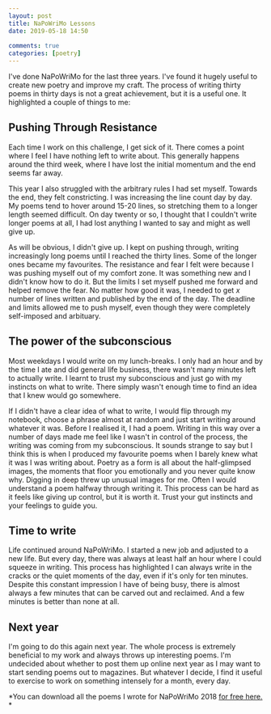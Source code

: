 ```yaml
---  
layout: post  
title: NaPoWriMo Lessons  
date: 2019-05-18 14:50  
  
comments: true  
categories: [poetry]  
---  
```


I've done NaPoWriMo for the last three years. I've found it hugely useful to create new poetry and improve my craft. The process of writing thirty poems in thirty days is not a great achievement, but it is a useful one. It highlighted a couple of things to me:  

<h2>Pushing Through Resistance</h2>  


Each time I work on this challenge, I get sick of it. There comes a point where I feel I have nothing left to write about. This generally happens around the third week, where I have lost the initial momentum and the end seems far away.  



This year I also struggled with the arbitrary rules I had set myself. Towards the end, they felt constricting. I was increasing the line count day by day. My poems tend to hover around 15-20 lines, so stretching them to a longer length seemed difficult. On day twenty or so, I thought that I couldn't write longer poems at all, I had lost anything I wanted to say and might as well give up.  

As will be obvious, I didn't give up. I kept on pushing through, writing increasingly long poems until I reached the thirty lines. Some of the longer ones became my favourites.  The resistance and fear I felt were because I was pushing myself out of my comfort zone. It was something new and I didn't know how to do it. But the limits I set myself pushed me forward and helped remove the fear. No matter how good it was, I needed to get *x* number of lines written and published by the end of the day. The deadline and limits allowed me to push myself, even though they were completely self-imposed and arbituary.   

<h2>The power of the subconscious</h2>  

Most weekdays I would write on my lunch-breaks. I only had an hour and by the time I ate and did general life business, there wasn't many minutes left to actually write. I learnt to trust my subconscious and just go with my instincts on what to write. There simply wasn't enough time to find an idea that I knew would go somewhere.   

If I didn't have a clear idea of what to write, I would flip through my notebook, choose a phrase almost at random and just start writing around whatever it was. Before I realised it, I had a poem. Writing in this way over a number of days made me feel like I wasn't in control of the process, the writing was coming from my subconscious. It sounds strange to say but I think this is when I produced my favourite poems when I barely knew what it was I was writing about. Poetry as a form is all about the half-glimpsed images, the moments that floor you emotionally and you never quite know why. Digging in deep threw up unusual images for me. Often I would understand a poem halfway through writing it. This process can be hard as it feels like giving up control, but it is worth it. Trust your gut instincts and your feelings to guide you.  

<h2>Time to write</h2>  

Life continued around NaPoWriMo. I started a new job and adjusted to a new life. But every day, there was always at least half an hour where I could squeeze in writing. This process has highlighted I can always write in the cracks or the quiet moments of the day, even if it's only for ten minutes.  Despite this constant impression I have of being busy, there is almost always a few minutes that can be carved out and reclaimed. And a few minutes is better than none at all.   

<h2>Next year</h2>  


I'm going to do this again next year. The whole process is extremely beneficial to my work and always throws up interesting poems. I'm undecided about whether to post them up online next year as I may want to start sending poems out to magazines. But whatever I decide, I find it useful to exercise to work on something intensely for a month, every day.   



*You can download all the poems I wrote for NaPoWriMo 2018 <a href="/aprilfog/">for free here.</a> *  
